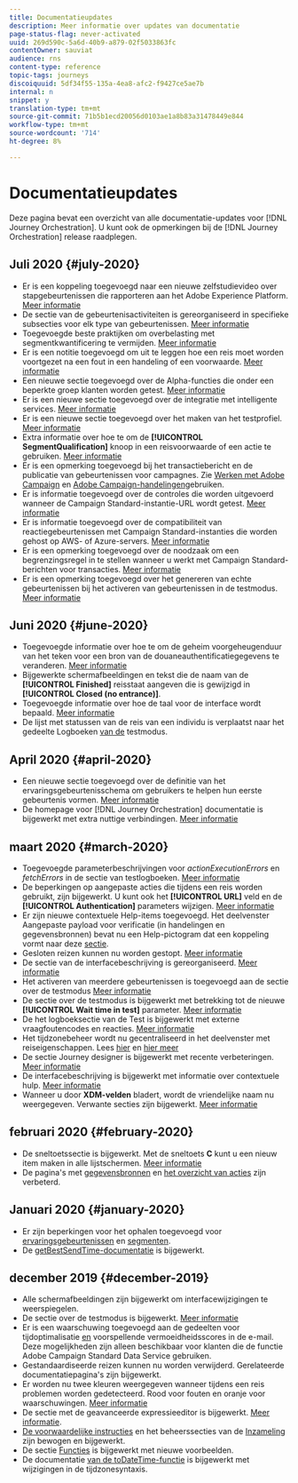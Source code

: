 ```yaml
---
title: Documentatieupdates
description: Meer informatie over updates van documentatie
page-status-flag: never-activated
uuid: 269d590c-5a6d-40b9-a879-02f5033863fc
contentOwner: sauviat
audience: rns
content-type: reference
topic-tags: journeys
discoiquuid: 5df34f55-135a-4ea8-afc2-f9427ce5ae7b
internal: n
snippet: y
translation-type: tm+mt
source-git-commit: 71b5b1ecd20056d0103ae1a8b83a31478449e844
workflow-type: tm+mt
source-wordcount: '714'
ht-degree: 8%

---
```



# Documentatieupdates

Deze pagina bevat een overzicht van alle documentatie-updates voor [!DNL Journey Orchestration].
U kunt ook de opmerkingen bij de [!DNL Journey Orchestration] release [](../release-notes/release-notes.md)raadplegen.

## Juli 2020 {#july-2020}

* Er is een koppeling toegevoegd naar een nieuwe zelfstudievideo over stapgebeurtenissen die rapporteren aan het Adobe Experience Platform. [Meer informatie](../building-journeys/sharing-overview.md)
* De sectie van de gebeurtenisactiviteiten is gereorganiseerd in specifieke subsecties voor elk type van gebeurtenissen. [Meer informatie](../building-journeys/event-activities.md)
* Toegevoegde beste praktijken om overbelasting met segmentkwantificering te vermijden. [Meer informatie](../building-journeys/segment-qualification-events.md#speed-segment-qualification)
* Er is een notitie toegevoegd om uit te leggen hoe een reis moet worden voortgezet na een fout in een handeling of een voorwaarde. [Meer informatie](../about/troubleshooting.md#section_h3q_kqk_fhb)
* Een nieuwe sectie toegevoegd over de Alpha-functies die onder een beperkte groep klanten worden getest. [Meer informatie](../alpha/alpha-overview.md)
* Er is een nieuwe sectie toegevoegd over de integratie met intelligente services. [Meer informatie](../ai-services/ai-services-overview.md)
* Er is een nieuwe sectie toegevoegd over het maken van het testprofiel. [Meer informatie](../building-journeys/testing-the-journey.md#create-test-profile)
* Extra informatie over hoe te om de **[!UICONTROL SegmentQualification]** knoop in een reisvoorwaarde of een actie te gebruiken. [Meer informatie](../building-journeys/segment-qualification-events.md)
* Er is een opmerking toegevoegd bij het transactiebericht en de publicatie van gebeurtenissen voor campagnes. Zie [Werken met Adobe Campaign](../action/working-with-adobe-campaign.md) en [Adobe Campaign-handelingen](../building-journeys/using-adobe-campaign-actions.md)gebruiken.
* Er is informatie toegevoegd over de controles die worden uitgevoerd wanneer de Campaign Standard-instantie-URL wordt getest. [Meer informatie](../action/working-with-adobe-campaign.md)
* Er is informatie toegevoegd over de compatibiliteit van reactiegebeurtenissen met Campaign Standard-instanties die worden gehost op AWS- of Azure-servers. [Meer informatie](../building-journeys/reaction-events.md)
* Er is een opmerking toegevoegd over de noodzaak om een begrenzingsregel in te stellen wanneer u werkt met Campaign Standard-berichten voor transacties. [Meer informatie](../action/working-with-adobe-campaign.md)
* Er is een opmerking toegevoegd over het genereren van echte gebeurtenissen bij het activeren van gebeurtenissen in de testmodus. [Meer informatie](../building-journeys/testing-the-journey.md#firing_events)

## Juni 2020 {#june-2020}

* Toegevoegde informatie over hoe te om de geheim voorgeheugenduur van het teken voor een bron van de douaneauthentificatiegegevens te veranderen. [Meer informatie](../datasource/external-data-sources.md#section_wjp_nl5_nhb)
* Bijgewerkte schermafbeeldingen en tekst die de naam van de **[!UICONTROL Finished]** reisstaat aangeven die is gewijzigd in **[!UICONTROL Closed (no entrance)]**.
* Toegevoegde informatie over hoe de taal voor de interface wordt bepaald. [Meer informatie](../about/user-interface.md)
* De lijst met statussen van de reis van een individu is verplaatst naar het gedeelte Logboeken [van de](../building-journeys/testing-the-journey.md#viewing_logs) testmodus.

## April 2020 {#april-2020}

* Een nieuwe sectie toegevoegd over de definitie van het ervaringsgebeurtenisschema om gebruikers te helpen hun eerste gebeurtenis vormen. [Meer informatie](../event/experience-event-schema.md)
* De homepage voor [!DNL Journey Orchestration] documentatie is bijgewerkt met extra nuttige verbindingen. [Meer informatie](../../journey-orchestration-home.md)

## maart 2020 {#march-2020}

* Toegevoegde parameterbeschrijvingen voor _actionExecutionErrors_ en _fetchErrors_ in de sectie van testlogboeken. [Meer informatie](../building-journeys/testing-the-journey.md#viewing_logs)
* De beperkingen op aangepaste acties die tijdens een reis worden gebruikt, zijn bijgewerkt. U kunt ook het **[!UICONTROL URL]** veld en de **[!UICONTROL Authentication]** parameters wijzigen. [Meer informatie](../action/about-custom-action-configuration.md)
* Er zijn nieuwe contextuele Help-items toegevoegd. Het deelvenster Aangepaste payload voor verificatie (in handelingen en gegevensbronnen) bevat nu een Help-pictogram dat een koppeling vormt naar deze [sectie](../datasource/external-data-sources.md#section_wjp_nl5_nhb).
* Gesloten reizen kunnen nu worden gestopt. [Meer informatie](../building-journeys/using-the-journey-designer.md)
* De sectie van de interfacebeschrijving is gereorganiseerd. [Meer informatie](../about/user-interface.md)
* Het activeren van meerdere gebeurtenissen is toegevoegd aan de sectie over de testmodus [Meer informatie](../building-journeys/testing-the-journey.md#firing_events)
* De sectie over de testmodus is bijgewerkt met betrekking tot de nieuwe **[!UICONTROL Wait time in test]** parameter. [Meer informatie](../building-journeys/testing-the-journey.md)
* De het logboeksectie van de Test is bijgewerkt met externe vraagfoutencodes en reacties. [Meer informatie](../building-journeys/testing-the-journey.md#viewing_logs)
* Het tijdzonebeheer wordt nu gecentraliseerd in het deelvenster met reiseigenschappen. Lees [hier](../building-journeys/changing-properties.md#timezone) en [hier meer](../building-journeys/timezone-management.md)
* De sectie Journey designer is bijgewerkt met recente verbeteringen. [Meer informatie](../building-journeys/using-the-journey-designer.md)
* De interfacebeschrijving is bijgewerkt met informatie over contextuele hulp. [Meer informatie](../about/user-interface.md#section_ksq_zr1_ffb)
* Wanneer u door **XDM-velden** bladert, wordt de vriendelijke naam nu weergegeven. Verwante secties zijn bijgewerkt. [Meer informatie](../about/user-interface.md#friendly-names-display)

## februari 2020 {#february-2020}

* De sneltoetssectie is bijgewerkt. Met de sneltoets **C** kunt u een nieuw item maken in alle lijstschermen. [Meer informatie](../about/user-interface.md#section_ksq_zr1_ffb)
* De pagina&#39;s met [gegevensbronnen](../datasource/about-data-sources.md) en [het overzicht van acties](../action/action.md) zijn verbeterd.

## Januari 2020 {#january-2020}

* Er zijn beperkingen voor het ophalen toegevoegd voor [ervaringsgebeurtenissen](../datasource/adobe-experience-platform-data-source.md) en [segmenten](../functions/functioninsegment.md).
* De [getBestSendTime-documentatie](../functions/functiongetbestsendtime.md) is bijgewerkt.

## december 2019 {#december-2019}

* Alle schermafbeeldingen zijn bijgewerkt om interfacewijzigingen te weerspiegelen.
* De sectie over de testmodus is bijgewerkt. [Meer informatie](../building-journeys/testing-the-journey.md)
* Er is een waarschuwing toegevoegd aan de gedeelten voor tijdoptimalisatie [en](../building-journeys/wait-activity.md) voorspellende vermoeidheidsscores [](../ai-services/leveraging-fatigue-scores.md) in de e-mail. Deze mogelijkheden zijn alleen beschikbaar voor klanten die de functie Adobe Campaign Standard Data Service gebruiken.
* Gestandaardiseerde reizen kunnen nu worden verwijderd. Gerelateerde documentatiepagina&#39;s zijn bijgewerkt.
* Er worden nu twee kleuren weergegeven wanneer tijdens een reis problemen worden gedetecteerd. Rood voor fouten en oranje voor waarschuwingen. [Meer informatie](../about/troubleshooting.md)
* De sectie met de geavanceerde expressieeditor is bijgewerkt. [Meer informatie](../expression/expressionadvanced.md).
* [De voorwaardelijke instructies](../expression/conditional-instruction.md) en het beheerssecties van de [Inzameling](../expression/collection-management-functions.md) zijn bewogen en bijgewerkt.
* De sectie [Functies](../expression/functions.md) is bijgewerkt met nieuwe voorbeelden.
* De documentatie [van de toDateTime-functie](../functions/functiontodatetime.md) is bijgewerkt met wijzigingen in de tijdzonesyntaxis.
